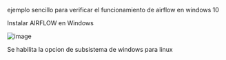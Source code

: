ejemplo sencillo para verificar el funcionamiento de airflow en windows 10 

Instalar AIRFLOW en Windows


![image](https://github.com/user-attachments/assets/2fb876e8-7525-4501-9091-0fdaf7b18963)



Se habilita la opcion de subsistema de windows para linux
